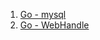 1. [Go - mysql](https://github.com/ckdqja135/Typescript-restful-starter/blob/master/mdfile/2020-09-15/Go%20-%20mysql(simple).md)
2. [Go - WebHandle](https://github.com/ckdqja135/Typescript-restful-starter/blob/master/mdfile/2020-09-15/Go%20-%20Web%20Handler.md)
